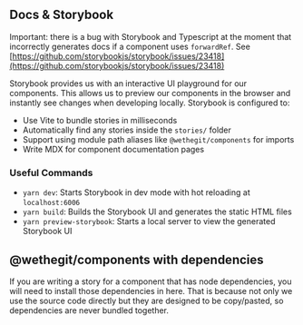 ## Docs & Storybook

Important: there is a bug with Storybook and Typescript at the moment that incorrectly generates docs if a component uses `forwardRef`. See [https://github.com/storybookjs/storybook/issues/23418](https://github.com/storybookjs/storybook/issues/23418)

Storybook provides us with an interactive UI playground for our components. This allows us to preview our components in the browser and instantly see changes when developing locally. Storybook is configured to:

- Use Vite to bundle stories in milliseconds
- Automatically find any stories inside the `stories/` folder
- Support using module path aliases like `@wethegit/components` for imports
- Write MDX for component documentation pages

### Useful Commands

- `yarn dev`: Starts Storybook in dev mode with hot reloading at `localhost:6006`
- `yarn build`: Builds the Storybook UI and generates the static HTML files
- `yarn preview-storybook`: Starts a local server to view the generated Storybook UI

## @wethegit/components with dependencies

If you are writing a story for a component that has node dependencies, you will need to install those dependencies in here. That is because not only we use the source code directly but they are designed to be copy/pasted, so dependencies are never bundled together.
